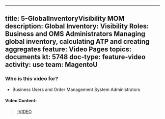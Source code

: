 
---
title: 5-GlobalInventoryVisibility MOM
description: Global Inventory: Visibility Roles: Business and OMS Administrators Managing global inventory, calculating ATP and creating aggregates
feature: Video Pages
topics: documents
kt: 5748
doc-type: feature-video
activity: use
team: MagentoU
---

### Who is this video for?

* Business Users and Order Management System Administrators

#### Video Content:

>[!VIDEO](https://video.tv.adobe.com/v/35969)


